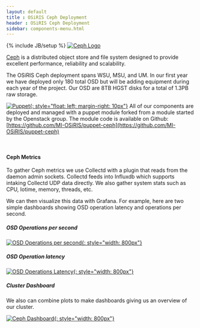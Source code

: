 ```yaml
---
layout: default
title : OSiRIS Ceph Deployment
header : OSiRIS Ceph Deployment
sidebar: components-menu.html
---
```

{% include JB/setup %}
[![Ceph Logo]({{IMAGE_PATH}}/logos/ceph.png)](http://www.ceph.com)

[Ceph](http://www.ceph.com) is a distributed object store and file system designed to provide excellent performance, reliability and scalability.  

The OSiRIS Ceph deployment spans WSU, MSU, and UM.  In our first year we have deployed only 180 total OSD but will be adding equipment during each year of the project.  Our OSD are 8TB HGST disks for a total of 1.3PB raw storage.

[![Puppet]({{IMAGE_PATH}}/logos/puppet_logo.png){: style="float: left; margin-right: 10px"}]({{IMAGE_PATH}}/grafana/Collect-Grafana-Ceph-osd-op.png)
All of our components are deployed and managed with a puppet module forked from a module started by the Openstack group.  The module code is available on Github: [https://github.com/MI-OSiRIS/puppet-ceph](https://github.com/MI-OSiRIS/puppet-ceph)

<br />

#### Ceph Metrics 

To gather Ceph metrics we use Collectd with a plugin that reads from the daemon admin sockets.  Collectd feeds into Influxdb which supports intaking Collectd UDP data directly.  We also gather system stats such as CPU, Iotime, memory, threads, etc.

We can then visualize this data with Grafana.  For example, here are two simple dashboards showing OSD operation latency and operations per second.

##### OSD Operations per second
[![OSD Operations per second]({{IMAGE_PATH}}/grafana/Collectd-Grafana-Ceph-osd-op-latency.png){: style="width: 800px"}]({{IMAGE_PATH}}/grafana/Collectd-Grafana-Ceph-osd-op-latency.png)

##### OSD Operation latency
[![OSD Operations Latency]({{IMAGE_PATH}}/grafana/Collectd-Grafana-Ceph-osd-op.png){: style="width: 800px"}]({{IMAGE_PATH}}/grafana/Collectd-Grafana-Ceph-osd-op.png)



##### Cluster Dashboard

We also can combine plots to make dashboards giving us an overview of our cluster.


[![Ceph Dashboard]({{IMAGE_PATH}}/grafana/Collectd-Grafana-Ceph-Overview.png){: style="width: 800px"}]({{IMAGE_PATH}}/grafana/Collectd-Grafana-Ceph-Overview.png)


